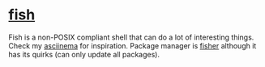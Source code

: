 # [fish](http://fishshell.com/)

Fish is a non-POSIX compliant shell that can do a lot of interesting things.
Check my [asciinema](https://asciinema.org/~vazae) for inspiration.
Package manager is [fisher](https://github.com/jorgebucaran/fisher)
although it has its quirks (can only update all packages).


